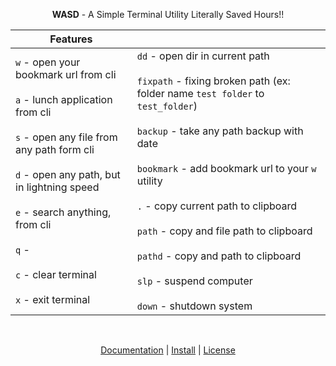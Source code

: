 <p align='center'><b>WASD</b> - A Simple Terminal Utility Literally Saved Hours!!</p>

| **Features** 	|  	|
|---	|---	|
| `w` - open your bookmark url from cli<br><br>`a` - lunch application from cli<br><br>`s` - open any file from any path form cli<br><br>`d` - open any path, but in lightning speed<br><br>`e` - search anything, from cli<br><br>`q` -<br><br>`c` - clear terminal<br><br>`x` - exit terminal 	| `dd` - open dir in current path<br><br>`fixpath` - fixing broken path (ex: folder name `test folder` to `test_folder`)<br><br>`backup` - take any path backup with date<br><br>`bookmark` - add bookmark url to your `w` utility<br><br>`.` - copy current path to clipboard<br><br>`path` - copy and file path to clipboard<br><br>`pathd` - copy and path to clipboard<br><br>`slp` - suspend computer<br><br>`down` - shutdown system 	|

<br>

<p align='center'><a href='./doc.md'>Documentation</a> | <a href='./doc.md'>Install</a> | <a href='./LICENSE'>License</a></P>
